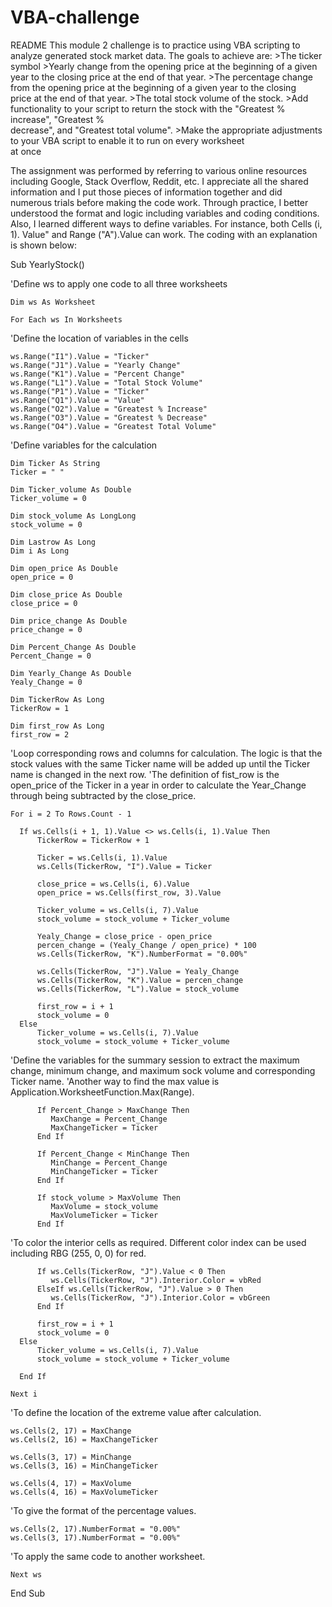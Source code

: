 # VBA-challenge
README
This module 2 challenge is to practice using VBA scripting to analyze generated stock market data. The goals to achieve are: 
       >The ticker symbol
       >Yearly change from the opening price at the beginning of a given year to the closing price at the 
        end of that year.
       >The percentage change from the opening price at the beginning of a given year to the closing     
        price at the end of that year.
       >The total stock volume of the stock.
       >Add functionality to your script to return the stock with the "Greatest % increase", "Greatest %  
        decrease", and "Greatest total volume". 
       >Make the appropriate adjustments to your VBA script to enable it to run on every worksheet          
        at once

The assignment was performed by referring to various online resources including Google, Stack Overflow, Reddit, etc. I appreciate all the shared information and I put those pieces of information together and did numerous trials before making the code work. Through practice, I better understood the format and logic including variables and coding conditions. Also, I learned different ways to define variables. For instance, both Cells (i, 1). Value" and Range ("A").Value can work. The coding with an explanation is shown below: 

Sub YearlyStock()

'Define ws to apply one code to all three worksheets

    Dim ws As Worksheet

    For Each ws In Worksheets

'Define the location of variables in the cells 
 
    ws.Range("I1").Value = "Ticker"
    ws.Range("J1").Value = "Yearly Change"
    ws.Range("K1").Value = "Percent Change"
    ws.Range("L1").Value = "Total Stock Volume"
    ws.Range("P1").Value = "Ticker"
    ws.Range("Q1").Value = "Value"
    ws.Range("O2").Value = "Greatest % Increase"
    ws.Range("O3").Value = "Greatest % Decrease"
    ws.Range("O4").Value = "Greatest Total Volume"

'Define variables for the calculation 

    Dim Ticker As String
    Ticker = " "
    
    Dim Ticker_volume As Double
    Ticker_volume = 0

    Dim stock_volume As LongLong
    stock_volume = 0

    Dim Lastrow As Long
    Dim i As Long

    Dim open_price As Double
    open_price = 0
    
    Dim close_price As Double
    close_price = 0
    
    Dim price_change As Double
    price_change = 0
    
    Dim Percent_Change As Double
    Percent_Change = 0
    
    Dim Yearly_Change As Double
    Yealy_Change = 0
    
    Dim TickerRow As Long
    TickerRow = 1
    
    Dim first_row As Long
    first_row = 2

'Loop corresponding rows and columns for calculation. The logic is that the stock values with the same Ticker name will be added up until the Ticker name is changed in the next row. 
'The definition of fist_row is the open_price of the Ticker in a year in order to calculate the Year_Change through being subtracted by the close_price.
  
    For i = 2 To Rows.Count - 1
    
      If ws.Cells(i + 1, 1).Value <> ws.Cells(i, 1).Value Then
          TickerRow = TickerRow + 1
          
          Ticker = ws.Cells(i, 1).Value
          ws.Cells(TickerRow, "I").Value = Ticker
          
          close_price = ws.Cells(i, 6).Value
          open_price = ws.Cells(first_row, 3).Value
          
          Ticker_volume = ws.Cells(i, 7).Value
          stock_volume = stock_volume + Ticker_volume
          
          Yealy_Change = close_price - open_price
          percen_change = (Yealy_Change / open_price) * 100
          ws.Cells(TickerRow, "K").NumberFormat = "0.00%"
          
          ws.Cells(TickerRow, "J").Value = Yealy_Change
          ws.Cells(TickerRow, "K").Value = percen_change
          ws.Cells(TickerRow, "L").Value = stock_volume
      
          first_row = i + 1
          stock_volume = 0
      Else
          Ticker_volume = ws.Cells(i, 7).Value
          stock_volume = stock_volume + Ticker_volume

 'Define the variables for the summary session to extract the maximum change, minimum change, and maximum sock volume and corresponding Ticker name. 
 'Another way to find the max value is Application.WorksheetFunction.Max(Range).
        
          If Percent_Change > MaxChange Then
             MaxChange = Percent_Change
             MaxChangeTicker = Ticker
          End If
          
          If Percent_Change < MinChange Then
             MinChange = Percent_Change
             MinChangeTicker = Ticker
          End If
          
          If stock_volume > MaxVolume Then
             MaxVolume = stock_volume
             MaxVolumeTicker = Ticker
          End If
 
'To color the interior cells as required. Different color index can be used including RBG (255, 0, 0) for red. 
      
          If ws.Cells(TickerRow, "J").Value < 0 Then
             ws.Cells(TickerRow, "J").Interior.Color = vbRed
          ElseIf ws.Cells(TickerRow, "J").Value > 0 Then
             ws.Cells(TickerRow, "J").Interior.Color = vbGreen
          End If
      
          first_row = i + 1
          stock_volume = 0
      Else
          Ticker_volume = ws.Cells(i, 7).Value
          stock_volume = stock_volume + Ticker_volume
      
      End If
       
    Next i
 
'To define the location of the extreme value after calculation.
   
    ws.Cells(2, 17) = MaxChange
    ws.Cells(2, 16) = MaxChangeTicker
    
    ws.Cells(3, 17) = MinChange
    ws.Cells(3, 16) = MinChangeTicker
    
    ws.Cells(4, 17) = MaxVolume
    ws.Cells(4, 16) = MaxVolumeTicker

'To give the format of the percentage values.
    
    ws.Cells(2, 17).NumberFormat = "0.00%"
    ws.Cells(3, 17).NumberFormat = "0.00%"

'To apply the same code to another worksheet.
    
    Next ws

End Sub

   
